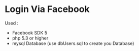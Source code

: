 # Login Via Facebook
Used :
+ Facebook SDK 5
+ php 5.3 or higher
+ mysql Database (use dbUsers.sql to create you Database)
